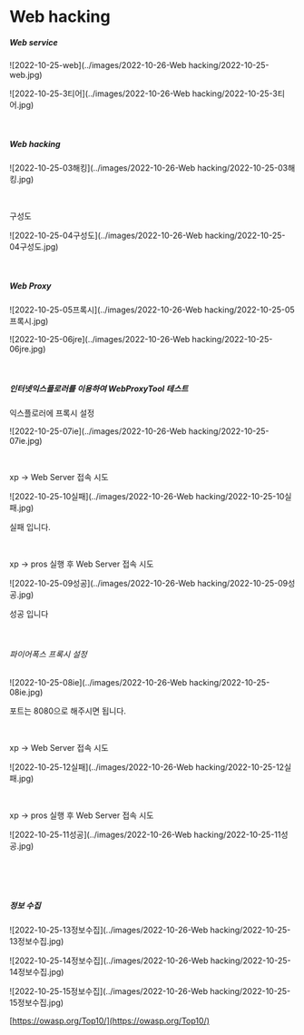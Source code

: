 # Web hacking

##### Web service

![2022-10-25-web](../images/2022-10-26-Web hacking/2022-10-25-web.jpg)

![2022-10-25-3티어](../images/2022-10-26-Web hacking/2022-10-25-3티어.jpg)

<br>

##### Web hacking

![2022-10-25-03해킹](../images/2022-10-26-Web hacking/2022-10-25-03해킹.jpg)

<br>

구성도

![2022-10-25-04구성도](../images/2022-10-26-Web hacking/2022-10-25-04구성도.jpg)

<br>

##### Web Proxy

![2022-10-25-05프록시](../images/2022-10-26-Web hacking/2022-10-25-05프록시.jpg)

![2022-10-25-06jre](../images/2022-10-26-Web hacking/2022-10-25-06jre.jpg)

<br>

##### 인터넷익스플로러를 이용하여 WebProxyTool 테스트

익스플로러에 프록시 설정

![2022-10-25-07ie](../images/2022-10-26-Web hacking/2022-10-25-07ie.jpg)

<br>

xp -> Web Server 접속 시도

![2022-10-25-10실패](../images/2022-10-26-Web hacking/2022-10-25-10실패.jpg)

실패 입니다.

<br>

xp -> pros 실행 후 Web Server 접속 시도

![2022-10-25-09성공](../images/2022-10-26-Web hacking/2022-10-25-09성공.jpg)

성공 입니다

<br>

######  파이어폭스 프록시 설정

![2022-10-25-08ie](../images/2022-10-26-Web hacking/2022-10-25-08ie.jpg)

포트는 8080으로 해주시면 됩니다.

<br>

xp -> Web Server 접속 시도

![2022-10-25-12실패](../images/2022-10-26-Web hacking/2022-10-25-12실패.jpg)

<br>

xp -> pros 실행 후 Web Server 접속 시도

![2022-10-25-11성공](../images/2022-10-26-Web hacking/2022-10-25-11성공.jpg)

<br>

<br>

<br>

##### 정보 수집

![2022-10-25-13정보수집](../images/2022-10-26-Web hacking/2022-10-25-13정보수집.jpg)

![2022-10-25-14정보수집](../images/2022-10-26-Web hacking/2022-10-25-14정보수집.jpg)

![2022-10-25-15정보수집](../images/2022-10-26-Web hacking/2022-10-25-15정보수집.jpg)

[https://owasp.org/Top10/](https://owasp.org/Top10/)

<br>

